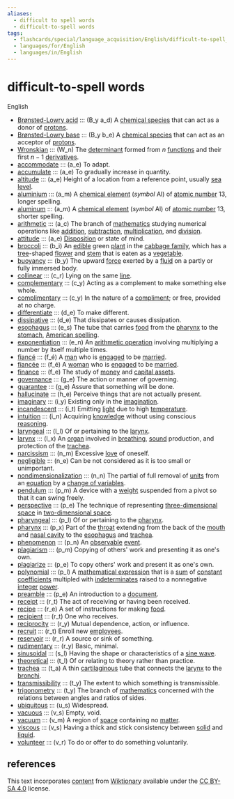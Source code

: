 ```yaml
---
aliases:
  - difficult to spell words
  - difficult-to-spell words
tags:
  - flashcards/special/language_acquisition/English/difficult-to-spell_words
  - languages/for/English
  - languages/in/English
---
```


# difficult-to-spell words

English

- [Brønsted-Lowry acid](https://en.wiktionary.org/wiki/Brønsted-Lowry_acid) ::: (B_y a_d) A [chemical species](../../../general/chemical%20species.md) that can act as a donor of [protons](../../../general/proton.md). <!--SR:!2024-02-03,17,343!2024-02-05,19,343-->
- [Brønsted-Lowry base](https://en.wiktionary.org/wiki/Brønsted-Lowry_base) ::: (B_y b_e) A [chemical species](../../../general/chemical%20species.md) that can act as an acceptor of [protons](../../../general/proton.md). <!--SR:!2024-03-27,54,343!2024-02-04,18,343-->
- [Wronskian](https://en.wiktionary.org/wiki/Wronskian) ::: (W_n) The [determinant](../../../general/deteriminant.md) formed from $n$ [functions](../../../general/function%20(mathematics).md) and their first $n - 1$ [derivatives](../../../general/derivative.md). <!--SR:!2024-04-02,74,324!2024-03-28,69,324-->
- [accommodate](https://en.wiktionary.org/wiki/accommodate) ::: (a_e) To adapt. <!--SR:!2024-03-24,66,324!2024-02-28,45,304-->
- [accumulate](https://en.wiktionary.org/wiki/accumulate) ::: (a_e) To gradually increase in quantity. <!--SR:!2024-02-26,42,332!2024-04-19,86,354-->
- [altitude](https://en.wiktionary.org/wiki/altitude) ::: (a_e) Height of a location from a reference point, usually [sea level](../../../general/sea%20level.md). <!--SR:!2024-03-28,70,324!2024-03-31,72,324-->
- [aluminium](https://en.wiktionary.org/wiki/aluminium) ::: (a_m) A [chemical element](../../../general/chemical%20element.md) (_symbol_ Al) of [atomic number](../../../general/atomic%20number.md) 13, longer spelling. <!--SR:!2024-03-02,55,310!2024-03-23,72,310-->
- [aluminum](https://en.wiktionary.org/wiki/aluminum) ::: (a_m) A [chemical element](../../../general/chemical%20element.md) (_symbol_ Al) of [atomic number](../../../general/atomic%20number.md) 13, shorter spelling. <!--SR:!2024-02-09,37,290!2024-02-23,49,290-->
- [arithmetic](https://en.wiktionary.org/wiki/arithmetic) ::: (a_c) The branch of [mathematics](../../../general/mathematics.md) studying numerical operations like [addition](../../../general/addition.md), [subtraction](../../../general/subtraction.md), [multiplication](../../../general/multiplication.md), and [division](../../../general/division%20(mathematics).md). <!--SR:!2024-03-22,65,324!2024-03-22,58,284-->
- [attitude](https://en.wiktionary.org/wiki/attitude) ::: (a_e) [Disposition](../../../general/disposition.md) or state of mind. <!--SR:!2024-03-14,58,324!2024-02-08,6,264-->
- [broccoli](https://en.wiktionary.org/wiki/broccoli) ::: (b_i) An [edible](../../../general/edible.md) green [plant](../../../general/plant.md) in the [cabbage family](../../../general/Brassicaceae.md), which has a [tree](../../../general/tree.md)-shaped [flower](../../../general/flower.md) and [stem](../../../general/stalk.md) that is eaten as a [vegetable](../../../general/vegetable.md). <!--SR:!2024-04-03,66,337!2024-03-06,48,337-->
- [buoyancy](https://en.wiktionary.org/wiki/buoyancy) ::: (b_y) The upward [force](../../../general/force.md) exerted by a [fluid](../../../general/fluid.md) on a partly or fully immersed body. <!--SR:!2024-02-22,38,284!2024-04-08,75,324-->
- [collinear](https://en.wiktionary.org/wiki/collinear) ::: (c_r) Lying on the same [line](../../../general/line%20(geometry).md). <!--SR:!2024-03-19,62,324!2024-03-22,65,324-->
- [complementary](https://en.wiktionary.org/wiki/complementary) ::: (c_y) Acting as a complement to make something else whole. <!--SR:!2024-03-21,64,324!2024-03-12,56,324-->
- [complimentary](https://en.wiktionary.org/wiki/complimentary) ::: (c_y) In the nature of a [compliment](../../../general/compliment.md); or free, provided at no charge. <!--SR:!2024-03-10,39,264!2024-03-16,59,324-->
- [differentiate](https://en.wiktionary.org/wiki/differentiate) ::: (d_e) To make different. <!--SR:!2024-04-07,74,324!2024-04-10,77,324-->
- [dissipative](https://en.wiktionary.org/wiki/dissipative) ::: (d_e) That dissipates or causes dissipation. <!--SR:!2024-04-13,80,324!2024-03-26,68,324-->
- [esophagus](https://en.wiktionary.org/wiki/esophagus) ::: (e_s) The tube that carries [food](../../../general/food.md) from the [pharynx](../../../general/pharynx.md) to the [stomach](../../../general/stomach.md), [American spelling](../../../general/American%20and%20British%20English%20spelling%20differences.md). <!--SR:!2024-04-04,76,324!2024-02-05,25,264-->
- [exponentiation](https://en.wiktionary.org/wiki/exponentiation) ::: (e_n) An [arithmetic operation](../../../general/arithmetic.md) involving multiplying a number by itself multiple times. <!--SR:!2024-03-29,71,324!2024-03-05,51,304-->
- [fiancé](https://en.wiktionary.org/wiki/fiancé) ::: (f_é) A [man](../../../general/man.md) who is [engaged](../../../general/engagement.md) to be [married](../../../general/marriage.md). <!--SR:!2024-03-17,61,324!2024-03-31,72,324-->
- [fiancée](https://en.wiktionary.org/wiki/fiancée) ::: (f_é) A [woman](../../../general/woman.md) who is [engaged](../../../general/engagement.md) to be [married](../../../general/marriage.md). <!--SR:!2024-03-17,60,324!2024-04-13,80,324-->
- [finance](https://en.wiktionary.org/wiki/finance) ::: (f_e) The study of [money](../../../general/money.md) and [capital assets](../../../general/capital%20asset.md). <!--SR:!2024-03-27,69,324!2024-03-23,66,324-->
- [governance](https://en.wiktionary.org/wiki/governance) ::: (g_e) The action or manner of governing. <!--SR:!2024-03-19,68,310!2024-03-24,73,310-->
- [guarantee](https://en.wiktionary.org/wiki/guarantee) ::: (g_e) Assure that something will be done. <!--SR:!2024-02-06,20,343!2024-02-03,15,303-->
- [hallucinate](https://en.wiktionary.org/wiki/hallucinate) ::: (h_e) Perceive things that are not actually present. <!--SR:!2024-02-03,6,368!2024-02-03,5,348-->
- [imaginary](https://en.wiktionary.org/wiki/imaginary) ::: (i_y) Existing only in the [imagination](../../../general/imagination.md). <!--SR:!2024-03-28,69,324!2024-03-18,61,324-->
- [incandescent](https://en.wiktionary.org/wiki/incandescent) ::: (i_t) Emitting [light](../../../general/light.md) due to high [temperature](../../../general/temperature.md). <!--SR:!2024-02-21,40,304!2024-02-03,23,264-->
- [intuition](https://en.wiktionary.org/wiki/intuition) ::: (i_n) Acquiring [knowledge](../../../general/knowledge.md) without using conscious [reasoning](../../../general/reason.md). <!--SR:!2024-03-29,70,324!2024-04-03,75,324-->
- [laryngeal](https://en.wiktionary.org/wiki/laryngeal) ::: (l_l) Of or pertaining to the [larynx](../../../general/larynx.md). <!--SR:!2024-04-01,73,324!2024-04-08,75,324-->
- [larynx](https://en.wiktionary.org/wiki/larynx) ::: (l_x) An [organ](../../../general/organ%20(anatomy).md) involved in [breathing](../../../general/breathing.md), [sound](../../../general/sound.md) production, and protection of the [trachea](../../../general/trachea.md). <!--SR:!2024-02-23,42,304!2024-03-27,69,324-->
- [narcissism](https://en.wiktionary.org/wiki/narcissism) ::: (n_m) Excessive [love](../../../general/love.md) of oneself. <!--SR:!2024-02-03,6,368!2024-02-21,19,368-->
- [negligible](https://en.wiktionary.org/wiki/negligible) ::: (n_e) Can be not considered as it is too small or unimportant. <!--SR:!2024-04-06,73,324!2024-04-04,64,284-->
- [nondimensionalization](https://en.wiktionary.org/wiki/nondimensionalization) ::: (n_n) The partial of full removal of [units](../../../general/unit%20of%20measurement.md) from an [equation](../../../general/equation.md) by a [change of variables](../../../general/change%20of%20variables.md). <!--SR:!2024-04-07,74,324!2024-03-07,48,304-->
- [pendulum](https://en.wiktionary.org/wiki/pendulum) ::: (p_m) A device with a [weight](../../../general/weight%20(object).md) suspended from a pivot so that it can swing freely. <!--SR:!2024-04-30,93,358!2024-04-12,78,358-->
- [perspective](https://en.wiktionary.org/wiki/perspective) ::: (p_e) The technique of representing [three-dimensional space](../../../general/three-dimensional%20space.md) in [two-dimensional space](../../../general/two-dimensional%20space.md). <!--SR:!2024-04-17,84,352!2024-04-23,90,352-->
- [pharyngeal](https://en.wiktionary.org/wiki/pharyngeal) ::: (p_l) Of or pertaining to the [pharynx](../../../general/pharynx.md). <!--SR:!2024-03-28,69,324!2024-03-28,70,324-->
- [pharynx](https://en.wiktionary.org/wiki/pharynx) ::: (p_x) Part of the [throat](../../../general/throat.md) extending from the back of the [mouth](../../../general/mouth.md) and [nasal cavity](../../../general/nasal%20cavity.md) to the [esophagus](../../../general/esophagus.md) and [trachea](../../../general/trachea.md). <!--SR:!2024-03-04,39,264!2024-02-10,33,284-->
- [phenomenon](https://en.wiktionary.org/wiki/phenomenon) ::: (p_n) An [observable](../../../general/observable.md) [event](../../../general/event%20(philosophy).md). <!--SR:!2024-02-04,18,343!2024-02-06,13,283-->
- [plagiarism](https://en.wiktionary.org/wiki/plagiarism) ::: (p_m) Copying of others' work and presenting it as one's own. <!--SR:!2024-04-06,73,324!2024-05-12,101,304-->
- [plagiarize](https://en.wiktionary.org/wiki/plagiarize) ::: (p_e) To copy others' work and present it as one's own. <!--SR:!2024-03-24,67,324!2024-03-31,61,284-->
- [polynomial](https://en.wiktionary.org/wiki/polynomial) ::: (p_l) A [mathematical expression](../../../general/expression%20(mathematics).md) that is a [sum](../../../general/summation.md) of [constant](../../../general/constant%20(mathematics).md) [coefficients](../../../general/coefficient.md) multipled with [indeterminates](../../../general/indeterminate%20(variable).md) raised to a nonnegative [integer](../../../general/integer.md) [power](../../../general/exponentiation.md). <!--SR:!2024-03-29,71,324!2024-03-03,49,304-->
- [preamble](https://en.wiktionary.org/wiki/preamble) ::: (p_e) An introduction to a [document](../../../general/document.md). <!--SR:!2024-04-18,85,352!2024-04-14,81,352-->
- [receipt](https://en.wiktionary.org/wiki/receipt) ::: (r_t) The act of receiving or having been received. <!--SR:!2024-02-03,6,368!2024-02-03,6,368-->
- [recipe](https://en.wiktionary.org/wiki/recipe) ::: (r_e) A set of instructions for making [food](../../../general/food.md). <!--SR:!2024-02-18,16,368!2024-02-03,6,368-->
- [recipient](https://en.wiktionary.org/wiki/recipient) ::: (r_t) One who receives. <!--SR:!2024-02-28,26,388!2024-02-04,6,348-->
- [reciprocity](https://en.wiktionary.org/wiki/reciprocity) ::: (r_y) Mutual dependence, action, or influence. <!--SR:!2024-02-25,23,388!2024-02-10,10,348-->
- [recruit](https://en.wiktionary.org/wiki/recruit) ::: (r_t) Enroll new [employees](../../../general/employment.md#employee). <!--SR:!2024-03-26,68,3522!2024-03-31,72,352-->
- [reservoir](https://en.wiktionary.org/wiki/reservoir) ::: (r_r) A source or sink of something. <!--SR:!2024-03-22,71,310!2024-04-26,93,290-->
- [rudimentary](https://en.wiktionary.org/wiki/rudimentary) ::: (r_y) Basic, minimal. <!--SR:!2024-04-12,79,352!2024-02-29,46,332-->
- [sinusoidal](https://en.wiktionary.org/wiki/sinusoidal) ::: (s_l) Having the shape or characteristics of a [sine wave](../../../general/sine%20wave.md). <!--SR:!2024-04-01,73,324!2024-02-06,6,264-->
- [theoretical](https://en.wiktionary.org/wiki/theoretical) ::: (t_l) Of or relating to theory rather than practice. <!--SR:!2024-03-05,58,310!2024-02-28,48,270-->
- [trachea](https://en.wiktionary.org/wiki/trachea) ::: (t_a) A thin [cartilaginous](../../../general/cartilage.md) tube that connects the [larynx](../../../general/larynx.md) to the [bronchi](../../../general/bronchus.md). <!--SR:!2024-02-08,27,284!2024-03-11,55,324-->
- [transmissibility](https://en.wiktionary.org/wiki/transmissibility) ::: (t_y) The extent to which something is transmissible. <!--SR:!2024-03-20,63,324!2024-03-27,68,324-->
- [trigonometry](https://en.wiktionary.org/wiki/trigonometry) ::: (t_y) The branch of [mathematics](../../../general/mathematics.md) concerned with the relations between angles and ratios of sides. <!--SR:!2024-03-03,52,270!2024-04-08,75,290-->
- [ubiquitous](https://en.wiktionary.org/wiki/ubiquitous) ::: (u_s) Widespread. <!--SR:!2024-02-14,14,368!2024-02-04,6,348-->
- [vacuous](https://en.wiktionary.org/wiki/vacuous) ::: (v_s) Empty, void. <!--SR:!2024-03-15,59,324!2024-02-20,38,304-->
- [vacuum](https://en.wiktionary.org/wiki/vacuum) ::: (v_m) A region of [space](../../../general/space.md) containing no [matter](../../../general/matter.md). <!--SR:!2024-03-23,65,324!2024-03-16,60,324-->
- [viscous](https://en.wiktionary.org/wiki/viscous) ::: (v_s) Having a thick and stick consistency between [solid](../../../general/solid.md) and [liquid](../../../general/liquid.md). <!--SR:!2024-03-13,57,324!2024-02-12,32,304-->
- [volunteer](https://en.wiktionary.org/wiki/volunteer) ::: (v_r) To do or offer to do something voluntarily. <!--SR:!2024-04-02,74,352!2024-04-04,76,352-->

## references

This text incorporates [content](https://en.wiktionary.org/) from [Wiktionary](../../../general/Wiktionary.md) available under the [CC BY-SA 4.0](https://creativecommons.org/licenses/by-sa/4.0/) license.
